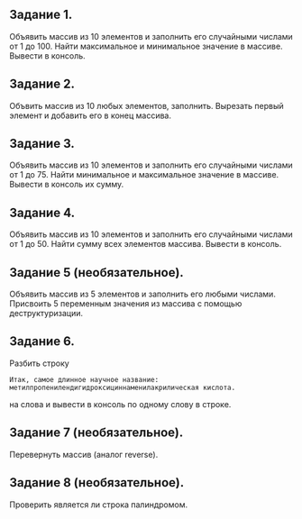 ## Задание 1. 

Объявить массив из 10 элементов и заполнить его случайными числами от 1 до 100.
Найти максимальное и минимальное значение в массиве.
Вывести в консоль.

## Задание 2.

Объвить массив из 10 любых элементов, заполнить.
Вырезать первый элемент и добавить его в конец массива.

## Задание 3.

Объявить массив из 10 элементов и заполнить его случайными числами от 1 до 75.
Найти минимальное и максимальное значение в массиве. Вывести в консоль их сумму.

## Задание 4.

Объявить массив из 10 элементов и заполнить его случайными числами от 1 до 50.
Найти сумму всех элементов массива. Вывести в консоль.

## Задание 5 (необязательное).

Объявить массив из 5 элементов и заполнить его любыми числами.
Присвоить 5 переменным значения из массива с помощью деструктуризации.

## Задание 6.

Разбить строку 
```
Итак, самое длинное научное название: метилпропенилендигидроксициннаменилакрилическая кислота.
```
на слова и вывести в консоль по одному слову в строке.


## Задание 7 (необязательное).

Перевернуть массив (аналог reverse).

## Задание 8 (необязательное).

Проверить является ли строка палиндромом.
